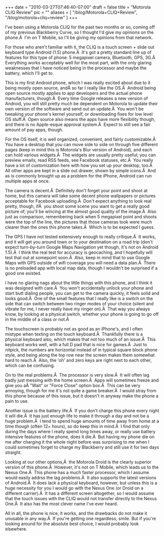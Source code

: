 
+++
date = "2010-03-27T07:46:40-07:00"
draft = false
title = "Motorola CLIQ Review"
pic = ""
aliases = [
  "/blog/Motorola+CLIQ+Review",
  "/blog/motorola+cliq+review"
]
+++

<p>I've been using a Motorola CLIQ for the past two months or so, coming off of my previous Blackberry Curve, so I thought I'd give my opinions on the phone.Â  I'm on T Mobile, so I'll be giving my opinions from that network.
</p>
<p>
For those who aren't familiar with it, the CLIQ is a touch screen + slide out keyboard type Android (1.5) phone.Â  It's got a pretty standard line up of features for this type of phone: 5 megapixel camera, Bluetooth, GPS, 3G.Â  Everything works acceptably well for the most part, with the only glaring weaknesses that I have noticed being in the processor and maybe the battery, which I'll get to.
</p>
<p>
This is my first Android phone, which I was really excited about due to it being mostly open source, andÂ so far I really like the OS.Â  Android being open source mostly applies to app developers and the actual phone manufacturers, though.Â  Every time Google releases a new version of Android, you will still pretty much be dependent on Motorola to update their own version of the software and send out an update.Â  You won't be tweaking your phone's kernel yourself, or downloading fixes for low level OS stuff.Â  Open source also means the apps have more flexibility though, and there is no Apple-esque approval system.Â  Expect to still see a fair amount of pay apps, though.
</p>
<p>
For the OS itself, it is well organized, convenient, and fairly customizable.Â  You have a desktop that you can move side to side on through five different pages (keep in mind this is Motorola's Blur version of Android), and each can hold various widgets.Â  The widgets are usually pretty useful; you can preview emails, read RSS feeds, see Facebook statuses, etc.Â  You really have a lot of customization here with how you set up your desktop, too.Â  All other apps are kept in a slide out drawer, shown by simple icons.Â  And as is commonly brought up as a problem for the iPhone, Android can run multiple apps at once.
</p>
<p>
The camera is decent.Â  Definitely don't forget your point and shoot at home, but this camera will take some decent phone wallpapers or pictures acceptable for Facebook uploading.Â  Don't expect anything to look real pretty, though, ifÂ  you shoot some scene you want to get a really good picture of, you'll be wincing at the almost good quality of the image.Â  Also just as comparison, remembering back when 5 megapixel point and shoots were the top of the line, the pictures that those cameras took were much clearer than the ones this phone takes.Â  Which is to be expected I guess.
</p>
<p>
The GPS I have not tested extensively enough to really critique.Â  It works, and it will get you around town or to your destination on a road trip (don't expect turn-by-turn Google Maps Navigation yet though, it's not on Android 1.5).Â  I think the real test for accuracy is geocaching, and I hopefully will test that out at somepoint soon.Â  Also, keep in mind that to use Google Maps with GPS outside of wifi coverage you will need a data plan.Â  There is no preloaded app with local map data, though I wouldn't be surprised if a good one existed.
</p>
<p>
I have no glaring nags about the little things with this phone, and I think it was designed with care.Â  You won't accidentally unlock your phone and start butt dialing people, you can get to the camera quickly, it feels solid and looks good.Â  One of the small features that I really like is a switch on the side that can switch between two ringer modes of your choice (silent and vibrate for me, I never really have my ringer on).Â  That way you always know, by looking at a physical switch, whether your phone is going to go off in the middle of a class or not.Â  
</p>
<p>
The touchscreen is probably not as good as an iPhone's, and I often mistype when texting on the touch keyboard.Â  Thankfully there is a physical keyboard also, which makes that not too much of an issue.Â  This keyboard works well, with a full D pad that is nice for games.Â  Just to nitpick, the numbers are horizontal instead of in typical square block phone style, and being along the top row near the screen makes them somewhat hard to reach.Â  Also, the 'oh' and zero keys are right next to each other, which can be confusing.
</p>
<p>
On to the real problems.Â  The processor is very slow.Â  It will often lag badly just messing with the home screen.Â  Apps will sometimes freeze and give you aÂ "Wait" or "Force Close" option box.Â  
This can be very annoying, though for me it's not quite a game breaker.Â  I would stray from this phone because of this issue, but it doesn't in anyway make the phone a pain to use.
</p>
<p>
Another issue is the battery life.Â  If you don't charge this phone every night it will die.Â  It has just enough life to make it through a day and not be a huge problem.Â  I tend to spend huge amounts of time away from home at a time though (often 12+ hours), so do keep this in mind.Â  I find that only during the days where I really spend long times away, or really use battery intensive features of the phone, does it die.Â  But having my phone die on me after charging it the whole night before was surprising to me when I could sometimes forget to charge my Blackberry and still use it for two days straight.
</p>
<p>
Looking at our other options,Â  the Motorola Droid is the clearly superior version of this phone.Â  However, it's not on T Mobile, which leads us to the Nexus One.Â  This phone has a much faster processor, which I assume would easily addrss the lag problems.Â  It also supports the latest versions of Android.Â  It does lack a physical keyboard, however, but unless this is a huge necessity for you I would go with the Nexus One (or Droid on a different carrier).Â  It has a different screen altogether, so I would assume that the touch issues with the CLIQ would not transfer directly to the Nexus One.Â  It also has the most clever name I've ever heard.
</p>
<p>
All in all, the phone is nice, it works, and the drawbacks do not make it unusable in any way.Â  If you're getting one regardless, smile. But if you're looking around for the absolute best choice, I would probably look elsewhere.
</p>